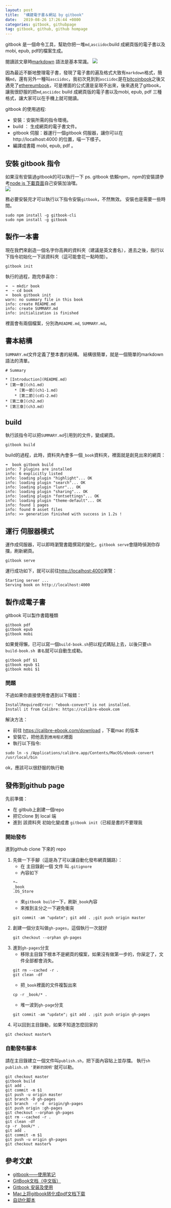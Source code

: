 ```yaml
---
layout: post
title:  "構建電子書＆網站 by gitbook"
date:   2019-08-26 17:26:44 +0800
categories: gitbook, githubpage
tag: gitbook, github, github hompage
---
```


gitbook 是一個命令工具，幫助你把一堆`md`,`asciidoc`build 成網頁版的電子書以及mobi, epub, pdf的檔案生成。

閱讀該文章時[markdown](https://gist.github.com/christech1117/6dc5221c177104990767d6490ad8c7ba) 語法是基本常識。
![](/images/gitbook.jpg)

因為最近不斷地整理電子書，發現了電子書的遍及格式大致有`markdown`格式，簡稱`md`，還有另外一種叫`asciidoc`，我初次見到到`asciidoc`是在[bitcoinbook](https://github.com/bitcoinbook/bitcoinbook)之後又遇見了[ethereumbook](https://github.com/ethereumbook/ethereumbook)，可是裡面的公式還是呈現不出來，後來遇見了gitbook，讓我很舒服的把`md`,`asciidoc` build 成網頁版的電子書以及mobi, epub, pdf 三種格式，讓大家可以在手機上就可閱讀。

gitbook 的使用過程:
  * 安裝：安裝所需的指令環境。
  * build ： 生成網頁的電子書文件。
  * gitbook 伺服：器運行一個gitbook 伺服器，讓你可以在 http://localhost:4000 的位置，喵一下樣子。
  * 編譯成書籍 mobi, epub, pdf 。

## 安裝 gitbook 指令
如果沒有安裝過gitbook的可以執行一下
ps. gitbook 依賴npm，npm的安裝請參考[node js 下載頁面](https://nodejs.org/en/download/)自己安裝加油嘿。   
![](/images/node.js.png)

務必要安裝完才可以執行以下指令安裝`gitbook`，不然無效。
安裝也是需要一些時間。
```
sudo npm install -g gitbook-cli
sudo npm install -g gitbook
```
## 製作一本書
現在我們來創造一個名字你高興的資料夾（建議是英文書名），進去之後，指行以下指令初始化一下該資料夾（這可能會花一點時間）。
```
gitbook init
```

執行的過程，跑完恭喜你：
```
➜  ~ mkdir book
➜  ~ cd book
➜  book gitbook init
warn: no summary file in this book
info: create README.md
info: create SUMMARY.md
info: initialization is finished
```
裡面會有兩個檔案，分別為`README.md`,  `SUMMARY.md`。

## 書本結構
`SUMMARY.md`文件定義了整本書的結構。
結構很簡單，就是一個簡單的markdown語法的清單。
```
# Summary

* [Introduction](README.md)
* [第一章](ch1.md)
	* [第一節](ch1-1.md)
	* [第二節](cd1-2.md)
* [第二章](ch2.md)
* [第三章](ch3.md)
```

## build
執行該指令可以把`SUMMARY.md`引用到的文件，變成網頁。
```
gitbook build
```

build的過程，此時，資料夾內會多一個`_book`資料夾，裡面就是創見出來的網頁：
```
➜  book gitbook build
info: 7 plugins are installed
info: 6 explicitly listed
info: loading plugin "highlight"... OK
info: loading plugin "search"... OK
info: loading plugin "lunr"... OK
info: loading plugin "sharing"... OK
info: loading plugin "fontsettings"... OK
info: loading plugin "theme-default"... OK
info: found 1 pages
info: found 0 asset files
info: >> generation finished with success in 1.2s !
```

## 運行 伺服器模式
運作成伺服器，可以即時瀏覽書籍撰寫的變化，`gitbook serve`會隨時偵測你存擋，刷新網頁。

```
gitbook serve
```
運行成功如下，就可以前往[http://localhost:4000](http://localhost:4000)瀏覽：
```
Starting server ...
Serving book on http://localhost:4000
```

## 製作成電子書

gitbook 可以製作書籍種類
```
gitbook pdf
gitbook epub
gitbook mobi
```
如果覺得懶，已可以寫一個`build-book.sh`把以程式碼貼上去，以後只要`sh build-book.sh 書名`就可以自動生成勒。

```
gitbook pdf $1
gitbook epub $1
gitbook mobi $1
```
### 問題
不過如果你直接使用會遇到以下報錯：
```
InstallRequiredError: "ebook-convert" is not installed.
Install it from Calibre: https://calibre-ebook.com
```
解決方法：
* 前往 https://calibre-ebook.com/download ，下載mac 的版本
* 安裝它，把他丟到`應用程式`裡面
* 執行以下指令:
```
sudo ln -s /Applications/calibre.app/Contents/MacOS/ebook-convert /usr/local/bin
```
ok，應該可以很舒服的執行勒

## 發佈到github page

先前準備：
* 在 gitbub上創建一個repo
* 把它clone 到 local 端
* 進到 該資料夾 初始化變成書 `gitbook init`（已經是書的不要理我

### 開始發布
進到github clone 下來的 repo

1. 先做一下手腳（這是為了可以讓自動化發布網頁鋪路）：
	* 在 主目錄創一個 文件 叫`.gitignore`
	* 內容如下
	```
	*~
	_book
	.DS_Store
	```
	* 來`gitbook build`一下，刷新`_book`內容
	* 來推到主分之一下避免衝突
	```
	git commit -am "update"; git add . ;git push origin master
	```
2. 創建一個分支叫做`gh-pages`，這個執行一次就好
	```
	git checkout --orphan gh-pages
	```
3. 進到`gh-pages`分支
	* 移除主目錄下根本不是網頁的檔案，如果沒有做第一步的，你屎定了，文件全部都會消失。
	```
	git rm --cached -r .
	git clean -df
	```
	* 把`_book`裡面的文件複製出來
	```
	cp -r _book/* .
	```
	* 堆一波到`gh-page`分支
	```
	git commit -am "update"; git add . ;git push origin gh-pages
	```
4. 可以回到主目錄勒，如果不知道怎麼回家的
```
git checkout master%
```

### 自動發布腳本
請在主目錄建立一個文件叫`publish.sh`，把下面內容貼上並存擋。
執行`sh publish.sh '更新的說明'`就可以勒。
```
git checkout master
gitbook build 
git add .
git commit -m $1
git push -u origin master
git branch -D gh-pages
git branch  -r -d  origin/gh-pages
git push origin :gh-pages
git checkout --orphan gh-pages
git rm --cached -r .
git clean -df
cp -r _book/* .
git add .
git commit -m $1
git push -u origin gh-pages
git checkout master%
```

## 參考文獻
* [gitbook——使用笔记](https://morrowind.gitbooks.io/gitbook_notes/content/qian_yan.html)
* [GitBook文档（中文版）](https://chrisniael.gitbooks.io/gitbook-documentation/content/index.html)
* [Gitbook 安装及使用 ](https://my.oschina.net/lpe234/blog/854226)
* [Mac上将gitbook转化成pdf文档下载](https://www.jianshu.com/p/6a16064a4d1e)
* [自动化脚本](https://yangjh.oschina.io/gitbook/UsingPages.html)